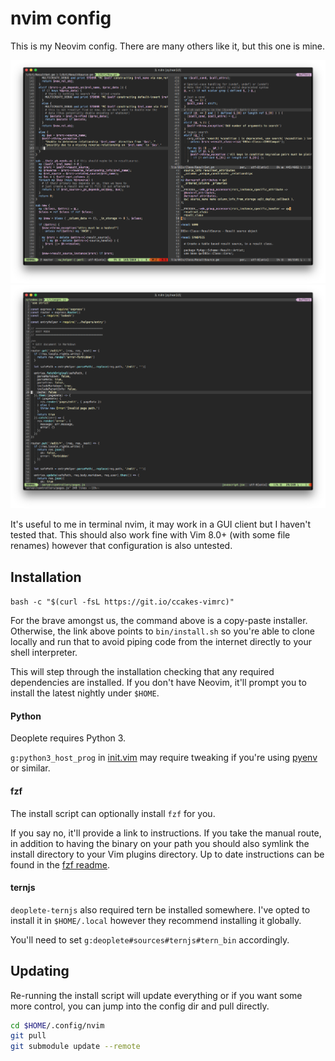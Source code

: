 # nvim config

This is my Neovim config. There are many others like it, but this one is mine.

![perl example](/screenshots/screenshot-pl.png "Perl Example")
![js example](/screenshots/screenshot-js.png "Javascript Example")

It's useful to me in terminal nvim, it may work in a GUI client but I haven't tested that. This should also work fine with Vim 8.0+ (with some file renames) however that configuration is also untested.

## Installation

 `bash -c "$(curl -fsL https://git.io/ccakes-vimrc)"`

For the brave amongst us, the command above is a copy-paste installer. Otherwise, the link above points to `bin/install.sh` so you're able to clone locally and run that to avoid piping code from the internet directly to your shell interpreter.

This will step through the installation checking that any required dependencies are installed. If you don't have Neovim, it'll prompt you to install the latest nightly under `$HOME`.

#### Python

Deoplete requires Python 3.

`g:python3_host_prog` in [init.vim](init.vim) may require tweaking if you're using [pyenv](https://github.com/pyenv/pyenv) or similar.

#### fzf

The install script can optionally install `fzf` for you.

If you say no, it'll provide a link to instructions. If you take the manual route, in addition to having the binary on your path you should also symlink the install directory to your Vim plugins directory. Up to date instructions can be found in the [fzf readme](https://github.com/junegunn/fzf#as-vim-plugin).

#### ternjs

`deoplete-ternjs` also required tern be installed somewhere. I've opted to install it in `$HOME/.local` however they recommend installing it globally.

You'll need to set `g:deoplete#sources#ternjs#tern_bin` accordingly.

## Updating

Re-running the install script will update everything or if you want some more control, you can jump into the config dir and pull directly.

```bash
cd $HOME/.config/nvim
git pull
git submodule update --remote
```
